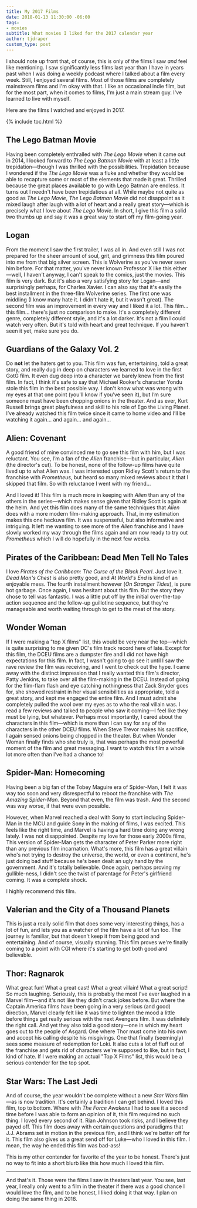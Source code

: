 ```yaml
---
title: My 2017 Films
date: 2018-01-13 11:30:00 -06:00
tags:
- movies
subtitle: What movies I liked for the 2017 calendar year
author: tjdraper
custom_type: post
---
```


I should note up front that, of course, this is only of the films I saw *and* feel like mentioning. I saw significantly less films last year than I have in years past when I was doing a weekly podcast where I talked about a film every week. Still, I enjoyed several films. Most of those films are completely mainstream films and I'm okay with that. I like an occasional indie film, but for the most part, when it comes to films, I'm just a main stream guy. I've learned to live with myself.

Here are the films I watched and enjoyed in 2017.

{% include toc.html %}

## The Lego Batman Movie

Having been completely enthralled with _The Lego Movie_ when it came out in 2014, I looked forward to _The Lego Batman Movie_ with at least a little trepidation—though I was thrilled with the possibilities. Trepidation because I wondered if the _The Lego Movie_ was a fluke and whether they would be able to recapture some or most of the elements that made it great. Thrilled because the great places available to go with Lego Batman are endless. It turns out I needn't have been trepidatious at all. While maybe not quite as good as _The Lego Movie_, _The Lego Batman Movie_ did not disappoint as it mixed laugh after laugh with a lot of heart and a really great story—which is precisely what I love about _The Lego Movie_. In short, I give this film a solid two thumbs up and say it was a great way to start off my film-going year.

## Logan

From the moment I saw the first trailer, I was all in. And even still I was not prepared for the sheer amount of soul, grit, and grimness this film poured into me from that big silver screen. This is Wolverine as you've never seen him before. For that matter, you've never known Professor X like this either—well, I haven't anyway, I can't speak to the comics, just the movies. This film is very dark. But it's also a very satisfying story for Logan—and surprisingly perhaps, for Charles Xavier. I can also say that it's easily the best installment in the three-film Wolverine series. The first one was middling (I know many hate it. I didn't hate it, but it wasn't great). The second film was an improvement in every way and I liked it a lot. This film… this film… there's just no comparison to make. It's a completely different genre, completely different style, and it's a lot darker. It's not a film I could watch very often. But it's told with heart and great technique. If you haven't seen it yet, make sure you do.

## Guardians of the Galaxy Vol. 2

Do **not** let the haters get to you. This film was fun, entertaining, told a great story, and really dug in deep on characters we learned to love in the first GotG film. It even dug deep into a character we barely knew from the first film. In fact, I think it's safe to say that Michael Rooker's character Yondu stole this film in the best possible way. I don't know what was wrong with my eyes at that one point (you'll know if you've seen it), but I’m sure someone must have been chopping onions in the theater. And as ever, Kurt Russell brings great playfulness and skill to his role of Ego the Living Planet. I’ve already watched this film twice since it came to home video and I’ll be watching it again… and again… and again…

## Alien: Covenant

A good friend of mine convinced me to go see this film with him, but I was reluctant. You see, I’m a fan of the _Alien_ franchise—but in particular, _Alien_ (the director's cut). To be honest, none of the follow-up films have quite lived up to what Alien was. I was interested upon Ridley Scott's return to the franchise with _Prometheus_, but heard so many mixed reviews about it that I skipped that film. So with reluctance I went with my friend…

And I loved it! This film is much more in keeping with _Alien_ than any of the others in the series—which makes sense given that Ridley Scott is again at the helm. And yet this film does many of the same techniques that _Alien_ does with a more modern film-making approach. That, in my estimation makes this one heckuva film. It was suspenseful, but also informative and intriguing. It left me wanting to see more of the _Alien_ franchise and I have slowly worked my way through the films again and am now ready to try out _Prometheus_ which I will do hopefully in the next few weeks.

## Pirates of the Caribbean: Dead Men Tell No Tales

I love _Pirates of the Caribbean: The Curse of the Black Pearl_. Just love it. _Dead Man's Chest_ is also pretty good, and _At World's End_ is kind of an enjoyable mess. The fourth installment however (_On Stranger Tides_), is pure hot garbage. Once again, I was hesitant about this film. But the story they chose to tell was fantastic. I was a little put off by the initial over-the-top action sequence and the follow-up guillotine sequence, but they're manageable and worth waiting through to get to the meat of the story.

## Wonder Woman

If I were making a "top X films" list, this would be very near the top—which is quite surprising to me given DC's film track record here of late. Except for this film, the DCEU films are a dumpster fire and I did not have high expectations for this film. In fact, I wasn't going to go see it until I saw the rave review the film was receiving, and I went to check out the hype. I came away with the distinct impression that I really wanted this film's director, Patty Jenkins, to take over all the film-making in the DCEU. Instead of going for the flim-flam flash and eye catching nothingness that Zack Snyder goes for, she showed restraint in her visual sensibilities as appropriate, told a great story, and kept me engaged the entire film. And I must admit she completely pulled the wool over my eyes as to who the real villain was. I read a few reviews and talked to people who saw it coming—I feel like they must be lying, but whatever. Perhaps most importantly, I cared about the characters in this film—which is more than I can say for any of the characters in the other DCEU films. When Steve Trevor makes his sacrifice, I again sensed onions being chopped in the theater. But when Wonder Woman finally finds who she truly is, that was perhaps the most powerful moment of the film and great messaging. I want to watch this film a whole lot more often than I’ve had a chance to!

## Spider-Man: Homecoming

Having been a big fan of the Tobey Maguire era of Spider-Man, I felt it was way too soon and very disrespectful to reboot the franchise with _The Amazing Spider-Man_. Beyond that even, the film was trash. And the second was way worse, if that were even possible.

However, when Marvel reached a deal with Sony to start including Spider-Man in the MCU and guide Sony in the making of films, I was excited. This feels like the right time, and Marvel is having a hard time doing any wrong lately. I was not disappointed. Despite my love for those early 2000s films, This version of Spider-Man gets the character of Peter Parker more right than any previous film incarnation. What's more, this film has a great villain who's not trying to destroy the universe, the world, or even a continent, he's just doing bad stuff because he's been dealt an ugly hand by the government. And it's totally believable. Once again, perhaps proving my gullible-ness, I didn't see the twist of parentage for Peter's girlfriend coming. It was a complete shock.

I highly recommend this film.

## Valerian and the City of a Thousand Planets

This is just a really solid film that does some very interesting things, has a lot of fun, and lets you as a watcher of the film have a lot of fun too. The journey is familiar, but that doesn't keep it from being good and entertaining. And of course, visually stunning. This film proves we're finally coming to a point with CGI where it's starting to get both good and believable.

## Thor: Ragnarok

What great fun! What a great cast! What a great villain! What a great script! So much laughing. Seriously, this is probably the most I've ever laughed in a Marvel film—and it's not like they didn't crack jokes before. But where the Captain America films have been going in a very serious (and good) direction, Marvel clearly felt like it was time to lighten the mood a little before things get really serious with the next Avengers film. It was definitely the right call. And yet they also told a good story—one in which my heart goes out to the people of Asgard. One where Thor must come into his own and accept his calling despite his misgivings. One that finally (seemingly) sees some measure of redemption for Loki. It also cuts a lot of fluff out of the franchise and gets rid of characters we're supposed to like, but in fact, I kind of hate. If I were making an actual "Top X Films" list, this would be a serious contender for the top spot.

## Star Wars: The Last Jedi

And of course, the year wouldn't be complete without a new _Star Wars_ film—as is now tradition. It's certainly a tradition I can get behind. I loved this film, top to bottom. Where with _The Force Awakens_ I had to see it a second time before I was able to form an opinion of it, this film required no such thing. I loved every second of it. Rian Johnson took risks, and I believe they payed off. This film does away with certain questions and paradigms that J.J. Abrams set in motion in the previous film, and I think we're better off for it. This film also gives us a great send off for Luke—who I loved in this film. I mean, the way he ended this film was bad-ass!

This is my other contender for favorite of the year to be honest. There's just no way to fit into a short blurb like this how much I loved this film.

---

And that's it. Those were the films I saw in theaters last year. You see, last year, I really only went to a film in the theater if there was a good chance I would love the film, and to be honest, I liked doing it that way. I plan on doing the same thing in 2018.
